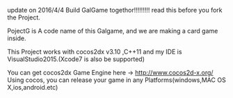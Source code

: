 update on 2016/4/4
Build GalGame togethor!!!!!!!!!
read this before you fork the Project.

PojectG is A code name of this Galgame,
and we are making a card game inside.

This Project works with cocos2dx v3.10 ,C++11 and my IDE is VisualStudio2015.(Xcode7 is also be supported)

You can get cocos2dx Game Engine here -> http://www.cocos2d-x.org/
Using cocos, you can release your game in any Platforms(windows,MAC OS X,ios,android.etc)
